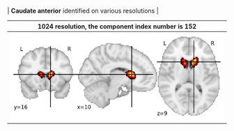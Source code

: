 


| **Caudate anterior** identified on various resolutions |

| 1024 resolution, the component index number is 152|  
|:---:|  
| ![Component 1024](../1024/final/152.jpg "From component 1024: Caudate anterior") |